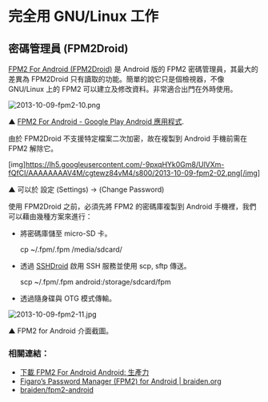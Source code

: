 # 完全用 GNU/Linux 工作

## 密碼管理員 (FPM2Droid)

[FPM2 For Android (FPM2Droid)](https://play.google.com/store/apps/details?id=org.braiden.fpm2) 是 Android 版的 FPM2 密碼管理員，其最大的差異為 FPM2Droid 只有讀取的功能。簡單的說它只是個檢視器，不像 GNU/Linux 上的 FPM2 可以建立及修改資料。非常適合出門在外時使用。

![2013-10-09-fpm2-10.png](https://lh4.googleusercontent.com/-_64iVrwxghc/UlVXualhrtI/AAAAAAAAV6U/Cb-mEkw-jFE/s800/2013-10-09-fpm2-10.png)

▲ [FPM2 For Android - Google Play Android 應用程式](https://play.google.com/store/apps/details?id=org.braiden.fpm2).

由於 FPM2Droid 不支援特定檔案二次加密，故在複製到 Android 手機前需在 FPM2 解除它。

[img]https://lh5.googleusercontent.com/-9pxqHYk0Gm8/UlVXm-fQfCI/AAAAAAAAV4M/cgtewz84vM4/s800/2013-10-09-fpm2-02.png[/img]

▲ 可以於 設定 (Settings) → (Change Password)

使用 FPM2Droid 之前，必須先將 FPM2 的密碼庫複製到 Android 手機裡，我們可以藉由幾種方案來進行：

- 將密碼庫儲至 micro-SD 卡。

	cp ~/.fpm/.fpm /media/sdcard/

- 透過 [SSHDroid](https://play.google.com/store/apps/details?id=berserker.android.apps.sshdroid) 啟用 SSH 服務並使用 scp, sftp 傳送。

	scp ~/.fpm/.fpm android:/storage/sdcard/fpm

- 透過隨身碟與 OTG 模式傳輸。

![2013-10-09-fpm2-11.jpg](https://lh4.googleusercontent.com/-iAxmnzqeBbo/UlVXudPNl_I/AAAAAAAAV6Y/MbBBwAvy65U/s800/2013-10-09-fpm2-11.jpg)

▲ FPM2 for Android 介面截圖。

### 相關連結：

- [下載 FPM2 For Android Android: 生產力](http://tw.4androidapps.net/tag/productivity/fpm2-for-android-download-93568.html)
- [Figaro’s Password Manager (FPM2) for Android | braiden.org](http://braiden.org/?p=188)
- [braiden/fpm2-android](https://github.com/braiden/fpm2-android)

